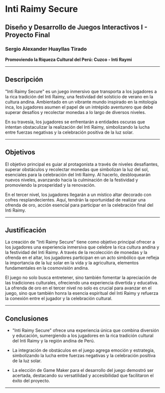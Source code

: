 # Inti Raimy Secure

## Diseño y Desarrollo de Juegos Interactivos I - Proyecto Final
### Sergio Alexander Huayllas Tirado

**Promoviendo la Riqueza Cultural del Perú: Cuzco - Inti Raymi**

---

## Descripción

"Inti Raimy Secure" es un juego inmersivo que transporta a los jugadores a la rica tradición del Inti Raimy, una festividad del solsticio de verano en la cultura andina. Ambientado en un vibrante mundo inspirado en la mitología inca, los jugadores asumen el papel de un intrépido aventurero que debe superar desafíos y recolectar monedas a lo largo de diversos niveles.

En su travesía, los jugadores se enfrentarán a entidades oscuras que intentan obstaculizar la realización del Inti Raimy, simbolizando la lucha entre fuerzas negativas y la celebración positiva de la luz solar.

---

## Objetivos

El objetivo principal es guiar al protagonista a través de niveles desafiantes, superar obstáculos y recolectar monedas que simbolizan la luz del sol, esenciales para la celebración del Inti Raimy. Al hacerlo, desbloquearán nuevos niveles, avanzando hacia la culminación de la festividad y promoviendo la prosperidad y la renovación.

En el tercer nivel, los jugadores llegarán a un místico altar decorado con cofres resplandecientes. Aquí, tendrán la oportunidad de realizar una ofrenda de oro, acción esencial para participar en la celebración final del Inti Raimy.

---

## Justificación

La creación de "Inti Raimy Secure" tiene como objetivo principal ofrecer a los jugadores una experiencia inmersiva que celebre la rica cultura andina y la festividad del Inti Raimy. A través de la recolección de monedas y la ofrenda en el altar, los jugadores participan en un acto simbólico que refleja la importancia de la luz solar en la vida y la agricultura, elementos fundamentales en la cosmovisión andina.

El juego no solo busca entretener, sino también fomentar la apreciación de las tradiciones culturales, ofreciendo una experiencia divertida y educativa. La ofrenda de oro en el tercer nivel no solo es crucial para avanzar en el juego, sino que también honra la esencia espiritual del Inti Raimy y refuerza la conexión entre el jugador y la celebración cultural.

---

## Conclusiones

- "Inti Raimy Secure" ofrece una experiencia única que combina diversión y educación, sumergiendo a los jugadores en la rica tradición cultural del Inti Raimy y la región andina de Perú.

- La integración de obstáculos en el juego agrega emoción y estrategia, simbolizando la lucha entre fuerzas negativas y la celebración positiva de la luz solar.

- La elección de Game Maker para el desarrollo del juego demostró ser acertada, destacando su versatilidad y accesibilidad que facilitaron el éxito del proyecto.

---

